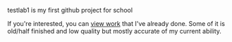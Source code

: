 testlab1 is my first github project for school

If you're interested, you can [view work](https://github.com/Warren1001/) that I've already done. Some of it is old/half finished and low quality but mostly accurate of my current ability.
